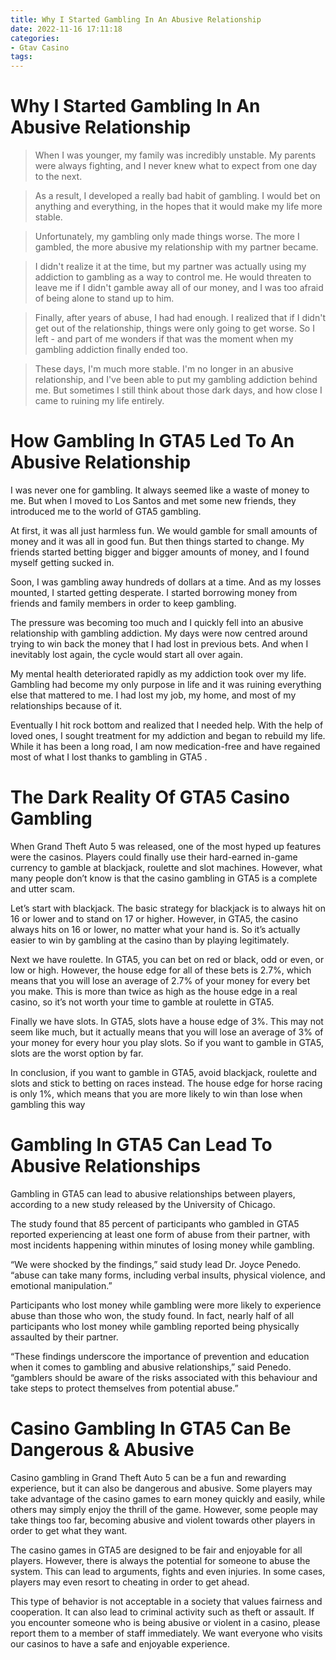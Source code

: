 ```yaml
---
title: Why I Started Gambling In An Abusive Relationship
date: 2022-11-16 17:11:18
categories:
- Gtav Casino
tags:
---
```



#  Why I Started Gambling In An Abusive Relationship

> When I was younger, my family was incredibly unstable. My parents were always fighting, and I never knew what to expect from one day to the next.

> As a result, I developed a really bad habit of gambling. I would bet on anything and everything, in the hopes that it would make my life more stable.

> Unfortunately, my gambling only made things worse. The more I gambled, the more abusive my relationship with my partner became.

> I didn't realize it at the time, but my partner was actually using my addiction to gambling as a way to control me. He would threaten to leave me if I didn't gamble away all of our money, and I was too afraid of being alone to stand up to him.

> Finally, after years of abuse, I had had enough. I realized that if I didn't get out of the relationship, things were only going to get worse. So I left - and part of me wonders if that was the moment when my gambling addiction finally ended too.

> These days, I'm much more stable. I'm no longer in an abusive relationship, and I've been able to put my gambling addiction behind me. But sometimes I still think about those dark days, and how close I came to ruining my life entirely.

#  How Gambling In GTA5 Led To An Abusive Relationship

I was never one for gambling. It always seemed like a waste of money to me. But when I moved to Los Santos and met some new friends, they introduced me to the world of GTA5 gambling.

At first, it was all just harmless fun. We would gamble for small amounts of money and it was all in good fun. But then things started to change. My friends started betting bigger and bigger amounts of money, and I found myself getting sucked in.

Soon, I was gambling away hundreds of dollars at a time. And as my losses mounted, I started getting desperate. I started borrowing money from friends and family members in order to keep gambling.

The pressure was becoming too much and I quickly fell into an abusive relationship with gambling addiction. My days were now centred around trying to win back the money that I had lost in previous bets. And when I inevitably lost again, the cycle would start all over again.

My mental health deteriorated rapidly as my addiction took over my life. Gambling had become my only purpose in life and it was ruining everything else that mattered to me. I had lost my job, my home, and most of my relationships because of it.

Eventually I hit rock bottom and realized that I needed help. With the help of loved ones, I sought treatment for my addiction and began to rebuild my life. While it has been a long road, I am now medication-free and have regained most of what I lost thanks to gambling in GTA5 .

#  The Dark Reality Of GTA5 Casino Gambling

When Grand Theft Auto 5 was released, one of the most hyped up features were the casinos. Players could finally use their hard-earned in-game currency to gamble at blackjack, roulette and slot machines. However, what many people don’t know is that the casino gambling in GTA5 is a complete and utter scam.

Let’s start with blackjack. The basic strategy for blackjack is to always hit on 16 or lower and to stand on 17 or higher. However, in GTA5, the casino always hits on 16 or lower, no matter what your hand is. So it’s actually easier to win by gambling at the casino than by playing legitimately.

Next we have roulette. In GTA5, you can bet on red or black, odd or even, or low or high. However, the house edge for all of these bets is 2.7%, which means that you will lose an average of 2.7% of your money for every bet you make. This is more than twice as high as the house edge in a real casino, so it’s not worth your time to gamble at roulette in GTA5.

Finally we have slots. In GTA5, slots have a house edge of 3%. This may not seem like much, but it actually means that you will lose an average of 3% of your money for every hour you play slots. So if you want to gamble in GTA5, slots are the worst option by far.

In conclusion, if you want to gamble in GTA5, avoid blackjack, roulette and slots and stick to betting on races instead. The house edge for horse racing is only 1%, which means that you are more likely to win than lose when gambling this way

#  Gambling In GTA5 Can Lead To Abusive Relationships

Gambling in GTA5 can lead to abusive relationships between players, according to a new study released by the University of Chicago.

The study found that 85 percent of participants who gambled in GTA5 reported experiencing at least one form of abuse from their partner, with most incidents happening within minutes of losing money while gambling.

“We were shocked by the findings,” said study lead Dr. Joyce Penedo. “abuse can take many forms, including verbal insults, physical violence, and emotional manipulation.”

Participants who lost money while gambling were more likely to experience abuse than those who won, the study found. In fact, nearly half of all participants who lost money while gambling reported being physically assaulted by their partner.

“These findings underscore the importance of prevention and education when it comes to gambling and abusive relationships,” said Penedo. “gamblers should be aware of the risks associated with this behaviour and take steps to protect themselves from potential abuse.”

#  Casino Gambling In GTA5 Can Be Dangerous & Abusive

Casino gambling in Grand Theft Auto 5 can be a fun and rewarding experience, but it can also be dangerous and abusive. Some players may take advantage of the casino games to earn money quickly and easily, while others may simply enjoy the thrill of the game. However, some people may take things too far, becoming abusive and violent towards other players in order to get what they want.

The casino games in GTA5 are designed to be fair and enjoyable for all players. However, there is always the potential for someone to abuse the system. This can lead to arguments, fights and even injuries. In some cases, players may even resort to cheating in order to get ahead.

This type of behavior is not acceptable in a society that values fairness and cooperation. It can also lead to criminal activity such as theft or assault. If you encounter someone who is being abusive or violent in a casino, please report them to a member of staff immediately. We want everyone who visits our casinos to have a safe and enjoyable experience.